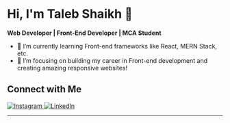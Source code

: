 # Hi, I'm Taleb Shaikh 👋

**Web Developer | Front-End Developer | MCA Student**

- 🌱 I’m currently learning Front-end frameworks like React, MERN Stack, etc.
- 🔭 I’m focusing on building my career in Front-end development and creating amazing responsive websites!


## Connect with Me
<div align="start">
  <a href="https://www.instagram.com/__t_a_l_e_b__/" target="_blank" style="border-radius:5px">
    <img src="https://img.shields.io/badge/Instagram-%23E4405F?style=for-the-badge&logo=instagram&logoColor=white" alt="Instagram" />
  </a>
  <a href="https://www.linkedin.com/in/taleb-shaikh-2a1b94281/" target="_blank">
    <img src="https://img.shields.io/badge/LinkedIn-%230077B5?style=for-the-badge&logo=linkedin&logoColor=white" alt="LinkedIn" />
  </a>
</div>

---

